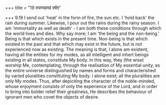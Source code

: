 +++
title = "19 तपाम्यहमहं वर्षम्"

+++
9.19 I send out 'heat' in the form of fire, the sun etc. I 'hold back'
the rain during summer. Likewise, I pour out the rains during the rainy season. I am 'immortality as well as death' - I am both these conditions through which the world lives and dies. Why say more; I am 'the being and the non-being.' Being is that which exists in the present time.
Non-being is that which existed in the past and that which may exist in the future, but is not experienced now as existing. The meaning is that,
I alone am existent, having all the entities for my modes, as all intelligent and inhert beings existing in all states, constitute My body. In this way, they (the wise) worship Me, contemplating, through the realisation of My essential unity, as the entire universe distinguished by names and forms and characterished by varied pluralities constituting My body. I alone exist; all the pluralities are only My modes. Thus, after depiciting the character of the noble-minded,
whose enjoyment consists of only the experience of the Lord, and in order to bring into bolder relief their greatness, He describes the behaviour of ignorant men who covet the objects of desire.
